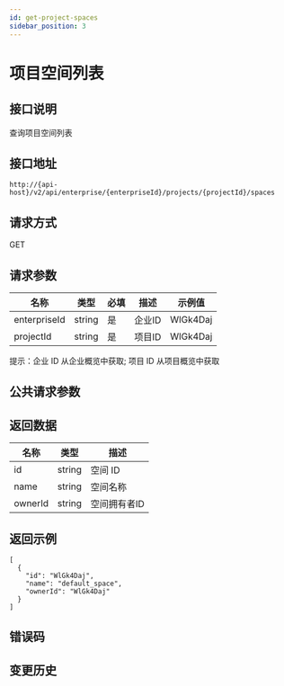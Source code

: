 ```yaml
---
id: get-project-spaces
sidebar_position: 3
---
```


# 项目空间列表

## 接口说明

查询项目空间列表

## 接口地址

```
http://{api-host}/v2/api/enterprise/{enterpriseId}/projects/{projectId}/spaces
```

## 请求方式

GET

## 请求参数

| 名称 | 类型 | 必填 | 描述 | 示例值 |
| ---- | ---- | ---- | ---- | ------ |
| enterpriseId | string | 是 | 企业ID | WlGk4Daj |
| projectId | string | 是 | 项目ID | WlGk4Daj |

提示：企业 ID 从企业概览中获取; 项目 ID 从项目概览中获取

## 公共请求参数

<!-- [公共请求参数](../../open-api#公共请求参数) -->

## 返回数据

| 名称 | 类型   | 描述     |
| ---- | ------ | -------- |
| id   | string | 空间 ID  |
| name | string | 空间名称 |
| ownerId | string | 空间拥有者ID |

## 返回示例

```
[
  {
    "id": "WlGk4Daj",
    "name": "default_space",
    "ownerId": "WlGk4Daj"
  }
]
```

## 错误码

## 变更历史
